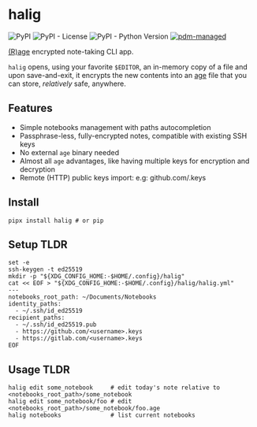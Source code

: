# halig

![PyPI](https://img.shields.io/pypi/v/halig?logo=python)
![PyPI - License](https://img.shields.io/pypi/l/halig)
![PyPI - Python Version](https://img.shields.io/pypi/pyversions/halig)
[![pdm-managed](https://img.shields.io/badge/pdm-managed-blueviolet)](https://pdm.fming.dev)

[(R)age](https://github.com/woodruffw/pyrage) encrypted note-taking CLI app.

`halig` opens, using your favorite `$EDITOR`, an in-memory copy of a file and upon save-and-exit,
it encrypts the new contents into an [age](https://github.com/FiloSottile/age) file that
you can store, _relatively_ safe, anywhere.


## Features

- Simple notebooks management with paths autocompletion
- Passphrase-less, fully-encrypted notes, compatible with existing SSH keys 
- No external `age` binary needed
- Almost all `age` advantages, like having multiple keys for encryption and decryption
- Remote (HTTP) public keys import: e.g: github.com/<username>.keys

## Install

```shell
pipx install halig # or pip
```

## Setup TLDR

```shell
set -e
ssh-keygen -t ed25519
mkdir -p "${XDG_CONFIG_HOME:-$HOME/.config}/halig"
cat << EOF > "${XDG_CONFIG_HOME:-$HOME/.config}/halig/halig.yml"
---
notebooks_root_path: ~/Documents/Notebooks
identity_paths: 
  - ~/.ssh/id_ed25519
recipient_paths:
  - ~/.ssh/id_ed25519.pub
  - https://github.com/<username>.keys
  - https://gitlab.com/<username>.keys
EOF
```

## Usage TLDR

```shell
halig edit some_notebook     # edit today's note relative to <notebooks_root_path>/some_notebook
halig edit some_notebook/foo # edit  <notebooks_root_path>/some_notebook/foo.age
halig notebooks              # list current notebooks
```

